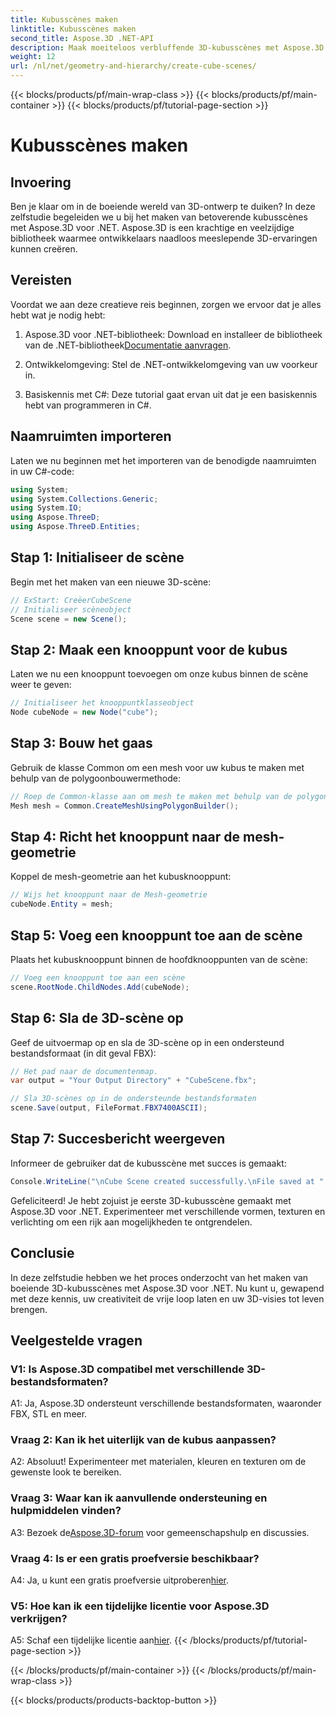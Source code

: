 ```yaml
---
title: Kubusscènes maken
linktitle: Kubusscènes maken
second_title: Aspose.3D .NET-API
description: Maak moeiteloos verbluffende 3D-kubusscènes met Aspose.3D voor .NET. Download de bibliotheek, volg onze stapsgewijze handleiding en ga los.
weight: 12
url: /nl/net/geometry-and-hierarchy/create-cube-scenes/
---
```


{{< blocks/products/pf/main-wrap-class >}}
{{< blocks/products/pf/main-container >}}
{{< blocks/products/pf/tutorial-page-section >}}

# Kubusscènes maken

## Invoering

Ben je klaar om in de boeiende wereld van 3D-ontwerp te duiken? In deze zelfstudie begeleiden we u bij het maken van betoverende kubusscènes met Aspose.3D voor .NET. Aspose.3D is een krachtige en veelzijdige bibliotheek waarmee ontwikkelaars naadloos meeslepende 3D-ervaringen kunnen creëren.

## Vereisten

Voordat we aan deze creatieve reis beginnen, zorgen we ervoor dat je alles hebt wat je nodig hebt:

1.  Aspose.3D voor .NET-bibliotheek: Download en installeer de bibliotheek van de .NET-bibliotheek[Documentatie aanvragen](https://reference.aspose.com/3d/net/).

2. Ontwikkelomgeving: Stel de .NET-ontwikkelomgeving van uw voorkeur in.

3. Basiskennis met C#: Deze tutorial gaat ervan uit dat je een basiskennis hebt van programmeren in C#.

## Naamruimten importeren

Laten we nu beginnen met het importeren van de benodigde naamruimten in uw C#-code:

```csharp
using System;
using System.Collections.Generic;
using System.IO;
using Aspose.ThreeD;
using Aspose.ThreeD.Entities;
```

## Stap 1: Initialiseer de scène

Begin met het maken van een nieuwe 3D-scène:

```csharp
// ExStart: CreëerCubeScene
// Initialiseer scèneobject
Scene scene = new Scene();
```

## Stap 2: Maak een knooppunt voor de kubus

Laten we nu een knooppunt toevoegen om onze kubus binnen de scène weer te geven:

```csharp
// Initialiseer het knooppuntklasseobject
Node cubeNode = new Node("cube");
```

## Stap 3: Bouw het gaas

Gebruik de klasse Common om een mesh voor uw kubus te maken met behulp van de polygoonbouwermethode:

```csharp
// Roep de Common-klasse aan om mesh te maken met behulp van de polygon builder-methode om de mesh-instantie in te stellen
Mesh mesh = Common.CreateMeshUsingPolygonBuilder();
```

## Stap 4: Richt het knooppunt naar de mesh-geometrie

Koppel de mesh-geometrie aan het kubusknooppunt:

```csharp
// Wijs het knooppunt naar de Mesh-geometrie
cubeNode.Entity = mesh;
```

## Stap 5: Voeg een knooppunt toe aan de scène

Plaats het kubusknooppunt binnen de hoofdknooppunten van de scène:

```csharp
// Voeg een knooppunt toe aan een scène
scene.RootNode.ChildNodes.Add(cubeNode);
```

## Stap 6: Sla de 3D-scène op

Geef de uitvoermap op en sla de 3D-scène op in een ondersteund bestandsformaat (in dit geval FBX):

```csharp
// Het pad naar de documentenmap.
var output = "Your Output Directory" + "CubeScene.fbx";

// Sla 3D-scènes op in de ondersteunde bestandsformaten
scene.Save(output, FileFormat.FBX7400ASCII);
```

## Stap 7: Succesbericht weergeven

Informeer de gebruiker dat de kubusscène met succes is gemaakt:

```csharp
Console.WriteLine("\nCube Scene created successfully.\nFile saved at " + output);
```

Gefeliciteerd! Je hebt zojuist je eerste 3D-kubusscène gemaakt met Aspose.3D voor .NET. Experimenteer met verschillende vormen, texturen en verlichting om een rijk aan mogelijkheden te ontgrendelen.

## Conclusie

In deze zelfstudie hebben we het proces onderzocht van het maken van boeiende 3D-kubusscènes met Aspose.3D voor .NET. Nu kunt u, gewapend met deze kennis, uw creativiteit de vrije loop laten en uw 3D-visies tot leven brengen.

## Veelgestelde vragen

### V1: Is Aspose.3D compatibel met verschillende 3D-bestandsformaten?

A1: Ja, Aspose.3D ondersteunt verschillende bestandsformaten, waaronder FBX, STL en meer.

### Vraag 2: Kan ik het uiterlijk van de kubus aanpassen?

A2: Absoluut! Experimenteer met materialen, kleuren en texturen om de gewenste look te bereiken.

### Vraag 3: Waar kan ik aanvullende ondersteuning en hulpmiddelen vinden?

 A3: Bezoek de[Aspose.3D-forum](https://forum.aspose.com/c/3d/18) voor gemeenschapshulp en discussies.

### Vraag 4: Is er een gratis proefversie beschikbaar?

 A4: Ja, u kunt een gratis proefversie uitproberen[hier](https://releases.aspose.com/).

### V5: Hoe kan ik een tijdelijke licentie voor Aspose.3D verkrijgen?

 A5: Schaf een tijdelijke licentie aan[hier](https://purchase.aspose.com/temporary-license/).
{{< /blocks/products/pf/tutorial-page-section >}}

{{< /blocks/products/pf/main-container >}}
{{< /blocks/products/pf/main-wrap-class >}}

{{< blocks/products/products-backtop-button >}}
